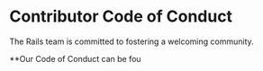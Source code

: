 # Contributor Code of Conduct

The Rails team is committed to fostering a welcoming community.

**Our Code of Conduct can be fou